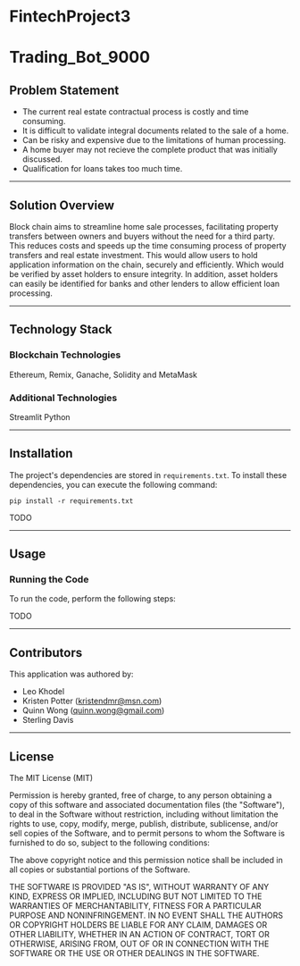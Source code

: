 # FintechProject3
# Trading_Bot_9000

## Problem Statement

- The current real estate contractual process is costly and time consuming. 
- It is difficult to validate integral documents related to the sale of a home. 
- Can be risky and expensive due to the limitations of human processing. 
- A home buyer may not recieve the complete product that was initially discussed.
- Qualification for loans takes too much time.

---

## Solution Overview

Block chain aims to streamline home sale processes, facilitating property transfers between owners and buyers without the need for a third party. This reduces costs and speeds up the time consuming process of property transfers and real estate investment. This would allow users to hold application information on the chain, securely and efficiently. Which would be verified by asset holders to ensure integrity. In addition, asset holders can easily be identified for banks and other lenders to allow efficient loan processing.

---

## Technology Stack

### Blockchain Technologies

Ethereum, Remix, Ganache, Solidity and MetaMask

### Additional Technologies

Streamlit
Python

---

## Installation

The project's dependencies are stored in `requirements.txt`. To install these dependencies, you can execute the following command:

`pip install -r requirements.txt`

TODO

---

## Usage

### Running the Code

To run the code, perform the following steps:

TODO

---

## Contributors

This application was authored by:

- Leo Khodel 
- Kristen Potter (kristendmr@msn.com)
- Quinn Wong (quinn.wong@gmail.com)
- Sterling Davis 

---

## License

The MIT License (MIT)

Permission is hereby granted, free of charge, to any person obtaining a copy of this software and associated documentation files (the "Software"), to deal in the Software without restriction, including without limitation the rights to use, copy, modify, merge, publish, distribute, sublicense, and/or sell copies of the Software, and to permit persons to whom the Software is furnished to do so, subject to the following conditions:

The above copyright notice and this permission notice shall be included in all copies or substantial portions of the Software.

THE SOFTWARE IS PROVIDED "AS IS", WITHOUT WARRANTY OF ANY KIND, EXPRESS OR IMPLIED, INCLUDING BUT NOT LIMITED TO THE WARRANTIES OF MERCHANTABILITY, FITNESS FOR A PARTICULAR PURPOSE AND NONINFRINGEMENT. IN NO EVENT SHALL THE AUTHORS OR COPYRIGHT HOLDERS BE LIABLE FOR ANY CLAIM, DAMAGES OR OTHER LIABILITY, WHETHER IN AN ACTION OF CONTRACT, TORT OR OTHERWISE, ARISING FROM, OUT OF OR IN CONNECTION WITH THE SOFTWARE OR THE USE OR OTHER DEALINGS IN THE SOFTWARE.
